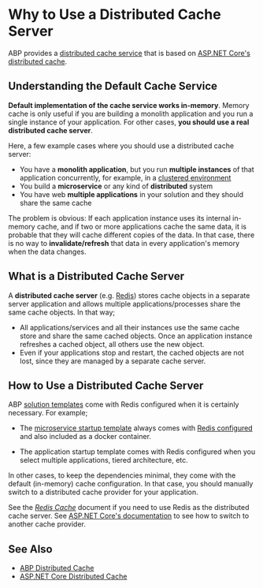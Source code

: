 # Why to Use a Distributed Cache Server

ABP provides a [distributed cache service](../framework/fundamentals/caching.md) that is based on [ASP.NET Core's distributed cache](https://docs.microsoft.com/en-us/aspnet/core/performance/caching/distributed).

## Understanding the Default Cache Service

**Default implementation of the cache service works in-memory**. Memory cache is only useful if you are building a monolith application and you run a single instance of your application. For other cases, **you should use a real distributed cache server**.

Here, a few example cases where you should use a distributed cache server:

* You have a **monolith application**, but you run **multiple instances** of that application concurrently, for example, in a [clustered environment](../deployment/clustered-environment.md)
* You build a **microservice** or any kind of **distributed** system
* You have web **multiple applications** in your solution and they should share the same cache

The problem is obvious: If each application instance uses its internal in-memory cache, and if two or more applications cache the same data, it is probable that they will cache different copies of the data. In that case, there is no way to **invalidate/refresh** that data in every application's memory when the data changes.

## What is a Distributed Cache Server

A **distributed cache server** (e.g. [Redis](../framework/fundamentals/redis-cache.md)) stores cache objects in a separate server application and allows multiple applications/processes share the same cache objects. In that way;

* All applications/services and all their instances use the same cache store and share the same cached objects. Once an application instance refreshes a cached object, all others use the new object.
* Even if your applications stop and restart, the cached objects are not lost, since they are managed by a separate cache server.

## How to Use a Distributed Cache Server

ABP [solution templates](../solution-templates/index.md) come with Redis configured when it is certainly necessary. For example;

* The [microservice startup template](../solution-templates/microservice/index.md) always comes with [Redis configured](../solution-templates/microservice/distributed-cache.md) and also included as a docker container.

* The application startup template comes with Redis configured when you select multiple applications, tiered architecture, etc.

In other cases, to keep the dependencies minimal, they come with the default (in-memory) cache configuration. In that case, you should manually switch to a distributed cache provider for your application.

See the *[Redis Cache](../framework/fundamentals/redis-cache.md)* document if you need to use Redis as the distributed cache server. See [ASP.NET Core's documentation](https://docs.microsoft.com/en-us/aspnet/core/performance/caching/distributed) to see how to switch to another cache provider.

## See Also

* [ABP Distributed Cache](../framework/fundamentals/caching.md)
* [ASP.NET Core Distributed Cache](https://docs.microsoft.com/en-us/aspnet/core/performance/caching/distributed)
